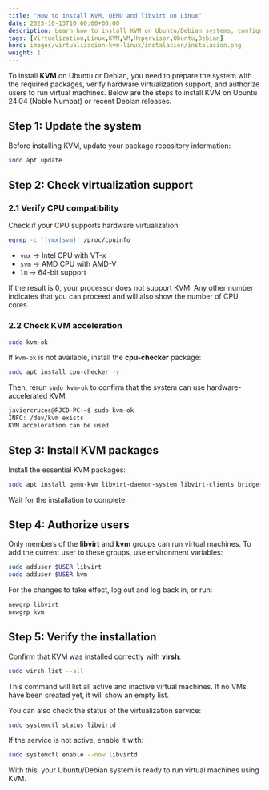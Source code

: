 ```yaml
---
title: "How to install KVM, QEMU and libvirt on Linux"
date: 2025-10-13T10:00:00+00:00
description: Learn how to install KVM on Ubuntu/Debian systems, configure users, and verify that the installation is correct.
tags: [Virtualization,Linux,KVM,VM,Hypervisor,Ubuntu,Debian]
hero: images/virtualizacion-kvm-linux/instalacion/instalacion.png
weight: 1
---
```


To install **KVM** on Ubuntu or Debian, you need to prepare the system with the required packages, verify hardware virtualization support, and authorize users to run virtual machines. Below are the steps to install KVM on Ubuntu 24.04 (Noble Numbat) or recent Debian releases.

## Step 1: Update the system

Before installing KVM, update your package repository information:

```bash
sudo apt update
```

## Step 2: Check virtualization support

### 2.1 Verify CPU compatibility

Check if your CPU supports hardware virtualization:

```bash
egrep -c '(vmx|svm)' /proc/cpuinfo
```

* `vmx` → Intel CPU with VT-x
* `svm` → AMD CPU with AMD-V
* `lm` → 64-bit support

If the result is 0, your processor does not support KVM. Any other number indicates that you can proceed and will also show the number of CPU cores.

### 2.2 Check KVM acceleration

```bash
sudo kvm-ok
```

If `kvm-ok` is not available, install the **cpu-checker** package:

```bash
sudo apt install cpu-checker -y
```

Then, rerun `sudo kvm-ok` to confirm that the system can use hardware-accelerated KVM.

```bash
javiercruces@FJCD-PC:~$ sudo kvm-ok
INFO: /dev/kvm exists
KVM acceleration can be used
```

## Step 3: Install KVM packages

Install the essential KVM packages:

```bash
sudo apt install qemu-kvm libvirt-daemon-system libvirt-clients bridge-utils libosinfo-bin virt-install virt-manager virt-viewer libguestfs-tools -y
```

Wait for the installation to complete.

## Step 4: Authorize users

Only members of the **libvirt** and **kvm** groups can run virtual machines. To add the current user to these groups, use environment variables:

```bash
sudo adduser $USER libvirt
sudo adduser $USER kvm
```

For the changes to take effect, log out and log back in, or run:

```bash
newgrp libvirt
newgrp kvm
```

## Step 5: Verify the installation

Confirm that KVM was installed correctly with **virsh**:

```bash
sudo virsh list --all
```

This command will list all active and inactive virtual machines. If no VMs have been created yet, it will show an empty list.

You can also check the status of the virtualization service:

```bash
sudo systemctl status libvirtd
```

If the service is not active, enable it with:

```bash
sudo systemctl enable --now libvirtd
```

With this, your Ubuntu/Debian system is ready to run virtual machines using KVM.